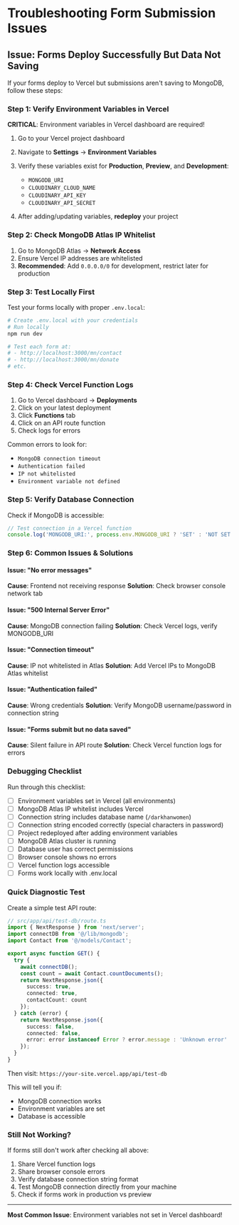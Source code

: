 # Troubleshooting Form Submission Issues

## Issue: Forms Deploy Successfully But Data Not Saving

If your forms deploy to Vercel but submissions aren't saving to MongoDB, follow these steps:

### Step 1: Verify Environment Variables in Vercel

**CRITICAL**: Environment variables in Vercel dashboard are required!

1. Go to your Vercel project dashboard
2. Navigate to **Settings** → **Environment Variables**
3. Verify these variables exist for **Production**, **Preview**, and **Development**:
   - `MONGODB_URI`
   - `CLOUDINARY_CLOUD_NAME`
   - `CLOUDINARY_API_KEY`
   - `CLOUDINARY_API_SECRET`

4. After adding/updating variables, **redeploy** your project

### Step 2: Check MongoDB Atlas IP Whitelist

1. Go to MongoDB Atlas → **Network Access**
2. Ensure Vercel IP addresses are whitelisted
3. **Recommended**: Add `0.0.0.0/0` for development, restrict later for production

### Step 3: Test Locally First

Test your forms locally with proper `.env.local`:

```bash
# Create .env.local with your credentials
# Run locally
npm run dev

# Test each form at:
# - http://localhost:3000/mn/contact
# - http://localhost:3000/mn/donate
# etc.
```

### Step 4: Check Vercel Function Logs

1. Go to Vercel dashboard → **Deployments**
2. Click on your latest deployment
3. Click **Functions** tab
4. Click on an API route function
5. Check logs for errors

Common errors to look for:
- `MongoDB connection timeout`
- `Authentication failed`
- `IP not whitelisted`
- `Environment variable not defined`

### Step 5: Verify Database Connection

Check if MongoDB is accessible:

```javascript
// Test connection in a Vercel function
console.log('MONGODB_URI:', process.env.MONGODB_URI ? 'SET' : 'NOT SET');
```

### Step 6: Common Issues & Solutions

#### Issue: "No error messages"
**Cause**: Frontend not receiving response
**Solution**: Check browser console network tab

#### Issue: "500 Internal Server Error"
**Cause**: MongoDB connection failing
**Solution**: Check Vercel logs, verify MONGODB_URI

#### Issue: "Connection timeout"
**Cause**: IP not whitelisted in Atlas
**Solution**: Add Vercel IPs to MongoDB Atlas whitelist

#### Issue: "Authentication failed"
**Cause**: Wrong credentials
**Solution**: Verify MongoDB username/password in connection string

#### Issue: "Forms submit but no data saved"
**Cause**: Silent failure in API route
**Solution**: Check Vercel function logs for errors

### Debugging Checklist

Run through this checklist:

- [ ] Environment variables set in Vercel (all environments)
- [ ] MongoDB Atlas IP whitelist includes Vercel
- [ ] Connection string includes database name (`/darkhanwomen`)
- [ ] Connection string encoded correctly (special characters in password)
- [ ] Project redeployed after adding environment variables
- [ ] MongoDB Atlas cluster is running
- [ ] Database user has correct permissions
- [ ] Browser console shows no errors
- [ ] Vercel function logs accessible
- [ ] Forms work locally with .env.local

### Quick Diagnostic Test

Create a simple test API route:

```typescript
// src/app/api/test-db/route.ts
import { NextResponse } from 'next/server';
import connectDB from '@/lib/mongodb';
import Contact from '@/models/Contact';

export async function GET() {
  try {
    await connectDB();
    const count = await Contact.countDocuments();
    return NextResponse.json({ 
      success: true, 
      connected: true, 
      contactCount: count 
    });
  } catch (error) {
    return NextResponse.json({ 
      success: false, 
      connected: false, 
      error: error instanceof Error ? error.message : 'Unknown error' 
    });
  }
}
```

Then visit: `https://your-site.vercel.app/api/test-db`

This will tell you if:
- MongoDB connection works
- Environment variables are set
- Database is accessible

### Still Not Working?

If forms still don't work after checking all above:

1. Share Vercel function logs
2. Share browser console errors
3. Verify database connection string format
4. Test MongoDB connection directly from your machine
5. Check if forms work in production vs preview

---

**Most Common Issue**: Environment variables not set in Vercel dashboard!

